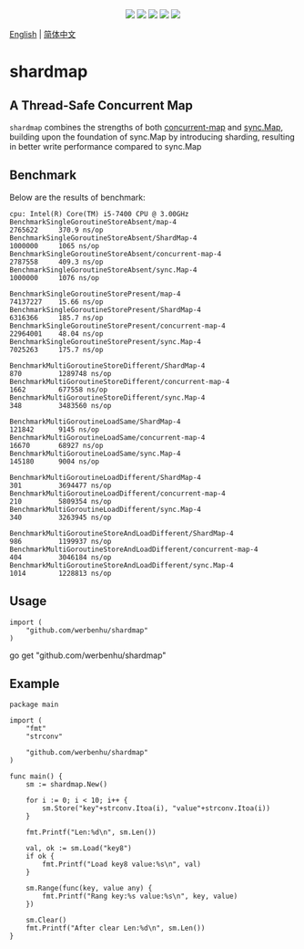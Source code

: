 
<div align='center'>
<a href="https://github.com/werbenhu/shardmap/actions"><img src="https://github.com/werbenhu/shardmap/workflows/Go/badge.svg"></a>
<a href="https://goreportcard.com/report/github.com/werbenhu/shardmap"><img src="https://goreportcard.com/badge/github.com/werbenhu/shardmap"></a>
<a href="https://coveralls.io/github/werbenhu/shardmap?branch=master"><img src="https://coveralls.io/repos/github/werbenhu/shardmap/badge.svg?branch=master"></a>   
<a href="https://github.com/werbenhu/shardmap"><img src="https://img.shields.io/github/license/mashape/apistatus.svg"></a>
<a href="https://pkg.go.dev/github.com/werbenhu/shardmap"><img src="https://pkg.go.dev/badge/github.com/werbenhu/shardmap.svg"></a>
</div>


[English](README.md) | [简体中文](README-CN.md)

# shardmap

## A Thread-Safe Concurrent Map

`shardmap` combines the strengths of both [concurrent-map](https://github.com/orcaman/concurrent-map) and [sync.Map](https://github.com/golang/go/tree/master/src/sync), building upon the foundation of sync.Map by introducing sharding, resulting in better write performance compared to sync.Map

## Benchmark
Below are the results of benchmark:
```
cpu: Intel(R) Core(TM) i5-7400 CPU @ 3.00GHz
BenchmarkSingleGoroutineStoreAbsent/map-4                           2765622     370.9 ns/op
BenchmarkSingleGoroutineStoreAbsent/ShardMap-4                      1000000     1065 ns/op
BenchmarkSingleGoroutineStoreAbsent/concurrent-map-4                2787558     409.3 ns/op
BenchmarkSingleGoroutineStoreAbsent/sync.Map-4                      1000000     1076 ns/op

BenchmarkSingleGoroutineStorePresent/map-4                          74137227    15.66 ns/op
BenchmarkSingleGoroutineStorePresent/ShardMap-4                     6316366     185.7 ns/op
BenchmarkSingleGoroutineStorePresent/concurrent-map-4               22964001    48.04 ns/op
BenchmarkSingleGoroutineStorePresent/sync.Map-4                     7025263     175.7 ns/op

BenchmarkMultiGoroutineStoreDifferent/ShardMap-4                    870         1289748 ns/op
BenchmarkMultiGoroutineStoreDifferent/concurrent-map-4              1662        677558 ns/op
BenchmarkMultiGoroutineStoreDifferent/sync.Map-4                    348         3483560 ns/op

BenchmarkMultiGoroutineLoadSame/ShardMap-4                          121842      9145 ns/op
BenchmarkMultiGoroutineLoadSame/concurrent-map-4                    16670       68927 ns/op
BenchmarkMultiGoroutineLoadSame/sync.Map-4                          145180      9004 ns/op

BenchmarkMultiGoroutineLoadDifferent/ShardMap-4                     301         3694477 ns/op
BenchmarkMultiGoroutineLoadDifferent/concurrent-map-4               210         5809354 ns/op
BenchmarkMultiGoroutineLoadDifferent/sync.Map-4                     340         3263945 ns/op

BenchmarkMultiGoroutineStoreAndLoadDifferent/ShardMap-4             986         1199937 ns/op
BenchmarkMultiGoroutineStoreAndLoadDifferent/concurrent-map-4       404         3046184 ns/op
BenchmarkMultiGoroutineStoreAndLoadDifferent/sync.Map-4             1014        1228813 ns/op
```

## Usage

```
import (
	"github.com/werbenhu/shardmap"
)
```
go get "github.com/werbenhu/shardmap"

## Example

```
package main

import (
	"fmt"
	"strconv"

	"github.com/werbenhu/shardmap"
)

func main() {
	sm := shardmap.New()

	for i := 0; i < 10; i++ {
		sm.Store("key"+strconv.Itoa(i), "value"+strconv.Itoa(i))
	}

	fmt.Printf("Len:%d\n", sm.Len())

	val, ok := sm.Load("key8")
	if ok {
		fmt.Printf("Load key8 value:%s\n", val)
	}

	sm.Range(func(key, value any) {
		fmt.Printf("Rang key:%s value:%s\n", key, value)
	})

	sm.Clear()
	fmt.Printf("After clear Len:%d\n", sm.Len())
}

```